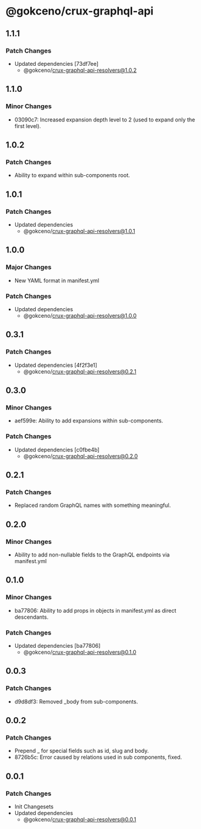 # @gokceno/crux-graphql-api

## 1.1.1

### Patch Changes

- Updated dependencies [73df7ee]
  - @gokceno/crux-graphql-api-resolvers@1.0.2

## 1.1.0

### Minor Changes

- 03090c7: Increased expansion depth level to 2 (used to expand only the first level).

## 1.0.2

### Patch Changes

- Ability to expand within sub-components root.

## 1.0.1

### Patch Changes

- Updated dependencies
  - @gokceno/crux-graphql-api-resolvers@1.0.1

## 1.0.0

### Major Changes

- New YAML format in manifest.yml

### Patch Changes

- Updated dependencies
  - @gokceno/crux-graphql-api-resolvers@1.0.0

## 0.3.1

### Patch Changes

- Updated dependencies [4f2f3e1]
  - @gokceno/crux-graphql-api-resolvers@0.2.1

## 0.3.0

### Minor Changes

- aef599e: Ability to add expansions within sub-components.

### Patch Changes

- Updated dependencies [c0fbe4b]
  - @gokceno/crux-graphql-api-resolvers@0.2.0

## 0.2.1

### Patch Changes

- Replaced random GraphQL names with something meaningful.

## 0.2.0

### Minor Changes

- Ability to add non-nullable fields to the GraphQL endpoints via manifest.yml

## 0.1.0

### Minor Changes

- ba77806: Ability to add props in objects in manifest.yml as direct descendants.

### Patch Changes

- Updated dependencies [ba77806]
  - @gokceno/crux-graphql-api-resolvers@0.1.0

## 0.0.3

### Patch Changes

- d9d8df3: Removed \_body from sub-components.

## 0.0.2

### Patch Changes

- Prepend \_ for special fields such as id, slug and body.
- 8726b5c: Error caused by relations used in sub components, fixed.

## 0.0.1

### Patch Changes

- Init Changesets
- Updated dependencies
  - @gokceno/crux-graphql-api-resolvers@0.0.1
